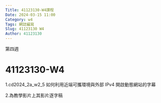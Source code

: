 ```yaml
---
Title: 41123130-W4課程 
Date: 2024-03-15 11:00
Category: w4
Tags: 網誌編寫
Slug: 41123130 W4
Author: 41123130
---
```


第四週

<!-- PELICAN_END_SUMMARY -->

# 41123130-W4
1.cd2024_2a_w2_5 如何利用近端可攜環境與外部 IPv4 開啟動態網站的字幕

2.為教學影片上其影片逐字稿